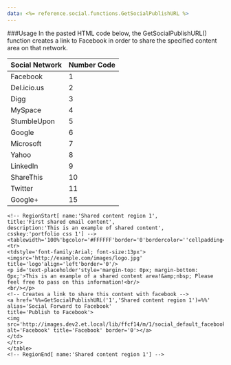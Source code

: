 ```yaml
---
data: <%= reference.social.functions.GetSocialPublishURL %>
---
```

###Usage
In the pasted HTML code below, the GetSocialPublishURL() function creates a link to Facebook in order to share the specified content area on that network.

<table class="table table-hover">
<thead align="left">
<tr>
<th>Social Network</th>
<th>Number Code</th>
</tr>
</thead>
<tbody>
<tr>
<td>Facebook</td>
<td>1</td>
</tr>
<tr>
<td>Del.icio.us</td>
<td>2</td>
</tr>
<tr>
<td>Digg</td>
<td>3</td>
</tr>
<tr>
<td>MySpace</td>
<td>4</td>
</tr>
<tr>
<td>StumbleUpon</td>
<td>5</td>
</tr>
<tr>
<td>Google</td>
<td>6</td>
</tr>
<tr>
<td>Microsoft</td>
<td>7</td>
</tr>
<tr>
<td>Yahoo</td>
<td>8</td>
</tr>
<tr>
<td>LinkedIn</td>
<td>9</td>
</tr>
<tr>
<td>ShareThis</td>
<td>10</td>
</tr>
<tr>
<td>Twitter</td>
<td>11</td>
</tr>
<tr>
<td>Google+</td>
<td>15</td>
</tr>
</tbody>
</table>

```
<!-- RegionStart[ name:'Shared content region 1',
title:'First shared email content',
description:'This is an example of shared content',
csskey:'portfolio css 1'] -->
<tablewidth='100%'bgcolor='#FFFFFF'border='0'bordercolor=''cellpadding='5'cellspacing='0'>
<tr>
<tdstyle='font-family:Arial; font-size:13px'>
<imgsrc='http://example.com/images/logo.jpg' title='logo'align='left'border='0'/>
<p id='text-placeholder'style='margin-top: 0px; margin-bottom: 0px;'>This is an example of a shared content area!&amp;nbsp; Please feel free to pass on this information!<br/>
<br/></p>
<!-- Creates a link to share this content with facebook -->
<a href='%%=GetSocialPublishURL('1','Shared content region 1')=%%'
alias='Social Forward to Facebook'
title='Publish to Facebook'>
<img src='http://images.dev2.et.local/lib/ffcf14/m/1/social_default_facebook_icon.jpg' alt='Facebook' title='Facebook' border='0'></a>
</td>
</tr>
</table>
<!-- RegionEnd[ name:'Shared content region 1'] -->
```
